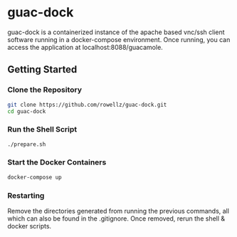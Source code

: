 # guac-dock

guac-dock is a containerized instance of the apache based vnc/ssh client software running in a docker-compose environment.
Once running, you can access the application at localhost:8088/guacamole. 
## Getting Started

### Clone the Repository
```sh
git clone https://github.com/rowellz/guac-dock.git
cd guac-dock
```

### Run the Shell Script
```sh
./prepare.sh
```

### Start the Docker Containers
```sh
docker-compose up
```

### Restarting
Remove the directories generated from running the previous commands, all which can also be found in the .gitignore. Once removed, rerun the shell & docker scripts. 
